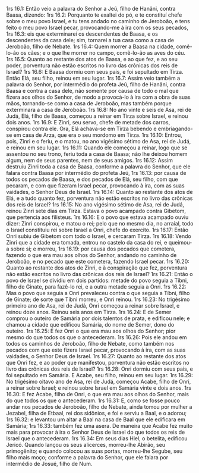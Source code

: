 1rs 16.1: Então veio a palavra do Senhor a Jeú, filho de Hanâni, contra Baasa, dizendo:
1rs 16.2: Porquanto te exaltei do pó, e te constituí chefe sobre o meu povo Israel, e tu tens andado no caminho de Jeroboão, e tens feito o meu povo Israel pecar, provocando-me à ira com os seus pecados,
1rs 16.3: eis que exterminarei os descendentes de Baasa, e os descendentes da casa dele; sim, tornarei a tua casa como a casa de Jeroboão, filho de Nebate.
1rs 16.4: Quem morrer a Baasa na cidade, comê-lo-ão os cães; e o que lhe morrer no campo, comê-lo-ão as aves do céu.
1rs 16.5: Quanto ao restante dos atos de Baasa, e ao que fez, e ao seu poder, porventura não estão escritos no livro das crônicas dos reis de Israel?
1rs 16.6: E Baasa dormiu com seus pais, e foi sepultado em Tirza. Então Elá, seu filho, reinou em seu lugar.
1rs 16.7: Assim veio também a palavra do Senhor, por intermédio do profeta Jeú, filho de Hanâni, contra Baasa e contra a casa dele, não somente por causa de todo o mal que fizera aos olhos do Senhor, de modo a provocá-lo à ira com a obra de suas mãos, tornando-se como a casa de Jeroboão, mas também porque exterminara a casa de Jeroboão.
1rs 16.8: No ano vinte e seis de Asa, rei de Judá, Elá, filho de Baasa, começou a reinar em Tirza sobre Israel, e reinou dois anos.
1rs 16.9: E Zinri, seu servo, chefe de metade dos carros, conspirou contra ele. Ora, Elá achava-se em Tirza bebendo e embriagando-se em casa de Arza, que era o seu mordomo em Tirza.
1rs 16.10: Entrou, pois, Zinri e o feriu, e o matou, no ano vigésimo sétimo de Asa, rei de Judá, e reinou em seu lugar.
1rs 16.11: Quando ele começou a reinar, logo que se assentou no seu trono, feriu toda a casa de Baasa; não lhe deixou homem algum, nem de seus parentes, nem de seus amigos.
1rs 16.12: Assim destruiu Zinri toda a casa de Baasa, conforme a palavra do Senhor, que ele falara contra Baasa por intermédio do profeta Jeú,
1rs 16.13: por causa de todos os pecados de Baasa, e dos pecados de Elá, seu filho, com que pecaram, e com que fizeram Israel pecar, provocando à ira, com as suas vaidades, o Senhor Deus de Israel.
1rs 16.14: Quanto ao restante dos atos de Elá, e a tudo quanto fez, porventura não estão escritos no livro das crônicas dos reis de Israel?
1rs 16.15: No ano vigésimo sétimo de Asa, rei de Judá, reinou Zinri sete dias em Tirza. Estava o povo acampado contra Gibetom, que pertencia aos filisteus.
1rs 16.16: E o povo que estava acampado ouviu dizer: Zinri conspirou, e matou o rei; pelo que no mesmo dia, no arraial, todo o Israel constituiu rei sobre Israel a Onri, chefe do exercito.
1rs 16.17: Então Onri subiu de Gibetom com todo o Israel, e cercaram Tirza.
1rs 16.18: Vendo Zinri que a cidade era tomada, entrou no castelo da casa do rei, e queimou-a sobre si; e morreu,
1rs 16.19: por causa dos pecados que cometera, fazendo o que era mau aos olhos do Senhor, andando no caminho de Jeroboão, e no pecado que este cometera, fazendo Israel pecar.
1rs 16.20: Quanto ao restante dos atos de Zinri, e à conspiração que fez, porventura não estão escritos no livro das crônicas dos reis de Israel?
1rs 16.21: Então o povo de Israel se dividiu em dois partidos: metade do povo seguia a Tíbni, filho de Ginate, para fazê-lo rei, e a outra metade seguia a Onri.
1rs 16.22: Mas o povo que seguia a Onri prevaleceu contra o que seguia a Tíbni, filho de Ginate; de sorte que Tíbni morreu, e Onri reinou.
1rs 16.23: No trigésimo primeiro ano de Asa, rei de Judá, Onri começou a reinar sobre Israel, e reinou doze anos. Reinou seis anos em Tirza.
1rs 16.24: E de Semer comprou o outeiro de Samária por dois talentos de prata, e edificou nele; e chamou a cidade que edificou Samária, do nome de Semer, dono do outeiro.
1rs 16.25: E fez Onri o que era mau aos olhos do Senhor; pior mesmo do que todos os que o antecederam.
1rs 16.26: Pois ele andou em todos os caminhos de Jeroboão, filho de Nebate, como também nos pecados com que este fizera Israel pecar, provocando à ira, com as suas vaidades, o Senhor Deus de Israel.
1rs 16.27: Quanto ao restante dos atos que Onri fez, e ao poder que manifestou, porventura não estão escritos no livro das crônicas dos reis de Israel?
1rs 16.28: Onri dormiu com seus pais, e foi sepultado em Samária. E Acabe, seu filho, reinou em seu lugar.
1rs 16.29: No trigésimo oitavo ano de Asa, rei de Judá, começou Acabe, filho de Onri, a reinar sobre Israel; e reinou sobre Israel em Samária vinte e dois anos.
1rs 16.30: E fez Acabe, filho de Onri, o que era mau aos olhos do Senhor, mais do que todos os que o antecederam.
1rs 16.31: E, como se fosse pouco andar nos pecados de Jeroboão, filho de Nebate, ainda tomou por mulher a Jezabel, filha de Etbaal, rei dos sidônios, e foi e serviu a Baal, e o adorou;
1rs 16.32: e levantou um altar a Baal na casa de Baal que ele edificara em Samária;
1rs 16.33: também fez uma asera. De maneira que Acabe fez muito mais para provocar à ira o Senhor Deus de Israel do que todos os reis de Israel que o antecederam.
1rs 16.34: Em seus dias Hiel, o betelita, edificou Jericó. Quando lançou os seus alicerces, morreu-lhe Abirão, seu primogênito; e quando colocou as suas portas, morreu-lhe Segube, seu filho mais moço; conforme a palavra do Senhor, que ele falara por intermédio de Josué, filho de Num.
